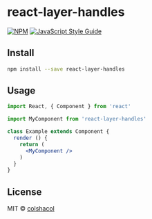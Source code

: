 # react-layer-handles

> 

[![NPM](https://img.shields.io/npm/v/react-layer-handles.svg)](https://www.npmjs.com/package/react-layer-handles) [![JavaScript Style Guide](https://img.shields.io/badge/code_style-standard-brightgreen.svg)](https://standardjs.com)

## Install

```bash
npm install --save react-layer-handles
```

## Usage

```jsx
import React, { Component } from 'react'

import MyComponent from 'react-layer-handles'

class Example extends Component {
  render () {
    return (
      <MyComponent />
    )
  }
}
```

## License

MIT © [colshacol](https://github.com/colshacol)
